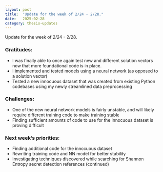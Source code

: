 ```yaml
---
layout: post
title:  "Update for the week of 2/24 - 2/28."
date:   2025-02-28
category: thesis-updates
---
```


Update for the week of 2/24 - 2/28.

### Gratitudes:
- I was finally able to once again test new and different solution vectors now that more foundational code is in place.
- I implemented and tested models using a neural network (as opposed to a solution vector)
- Tested a new innocuous dataset that was created from existing Python codebases using my newly streamlined data preprocessing

### Challenges:
- One of the new neural network models is fairly unstable, and will likely require different training code to make training stable
- Finding sufficient amounts of code to use for the innocuous dataset is proving difficult

### Next week’s priorities:
- Finding additional code for the innocuous dataset
- Rewriting training code and NN model for better stability
- Investigating techniques discovered while searching for Shannon Entropy secret detection references (continued)
